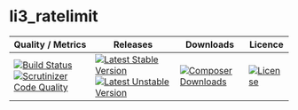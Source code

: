 li3_ratelimit
=============

| Quality / Metrics | Releases | Downloads | Licence |
| ----------------- | -------- | --------- | ------- |
[![Build Status](https://travis-ci.org/SobanVuex/li3_ratelimit.png?branch=master)](https://travis-ci.org/SobanVuex/li3_ratelimit) [![Scrutinizer Code Quality](https://scrutinizer-ci.com/g/SobanVuex/li3_ratelimit/badges/quality-score.png?s=fa9835cad5937551780734cf55fb83e56de8cfbf)](https://scrutinizer-ci.com/g/SobanVuex/li3_ratelimit/) | [![Latest Stable Version](https://poser.pugx.org/sobanvuex/li3_ratelimit/version.png)](https://packagist.org/packages/sobanvuex/li3_ratelimit) [![Latest Unstable Version](https://poser.pugx.org/sobanvuex/li3_ratelimit/v/unstable.png)](https://packagist.org/packages/sobanvuex/li3_ratelimit) | [![Composer Downloads](https://poser.pugx.org/sobanvuex/li3_ratelimit/d/total.png)](https://packagist.org/packages/sobanvuex/li3_ratelimit) | [![License](https://poser.pugx.org/sobanvuex/li3_ratelimit/license.png)](https://packagist.org/packages/sobanvuex/li3_ratelimit)
